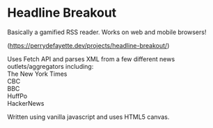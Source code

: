 # Headline Breakout

Basically a gamified RSS reader. Works on web and mobile browsers!

(https://perrydefayette.dev/projects/headline-breakout/)

Uses Fetch API and parses XML from a few different news outlets/aggregators including:
<br>The New York Times
<br>CBC
<br>BBC
<br>HuffPo
<br>HackerNews

Written using vanilla javascript and uses HTML5 canvas.
